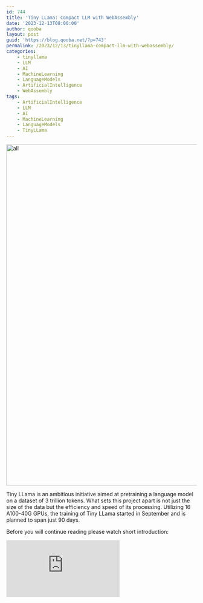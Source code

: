 ```yaml
---
id: 744
title: 'Tiny LLama: Compact LLM with WebAssembly'
date: '2023-12-13T08:00:00'
author: qooba
layout: post
guid: 'https://blog.qooba.net/?p=743'
permalink: /2023/12/13/tinyllama-compact-llm-with-webassembly/
categories:
    - tinyllama
    - LLM
    - AI
    - MachineLearning
    - LanguageModels
    - ArtificialIntelligence
    - WebAssembly
tags:
    - ArtificialIntelligence
    - LLM
    - AI
    - MachineLearning
    - LanguageModels
    - TinyLLama
---
```


<img src="{{ site.relative_url }}assets/images/2023/12/llama.png" alt="all" width="900" />

Tiny LLama is an ambitious initiative aimed at pretraining a language model on 
a dataset of 3 trillion tokens. What sets this project apart is not just 
the size of the data but the efficiency and speed of its processing. 
Utilizing 16 A100-40G GPUs, the training of Tiny LLama started in 
September and is planned to span just 90 days.

Before you will continue reading please watch short introduction: 

<div class="video-container">
    <iframe src="https://www.youtube.com/embed/RDhXRGfeCwk" frameborder="0" allowfullscreen></iframe>
</div>


